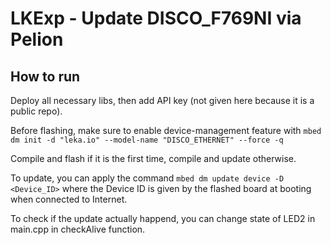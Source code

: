 # LKExp - Update DISCO_F769NI via Pelion

## How to run

Deploy all necessary libs, then add API key (not given here because it is a public repo).

Before flashing, make sure to enable device-management feature with `mbed dm init -d "leka.io" --model-name "DISCO_ETHERNET" --force -q` 

Compile and flash if it is the first time, compile and update otherwise.

To update, you can apply the command `mbed dm update device -D <Device_ID>` where the Device ID is given by the flashed board at booting when connected to Internet.

To check if the update actually happend, you can change state of LED2 in main.cpp in checkAlive function.